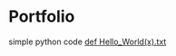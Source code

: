 # Portfolio
simple python code
[def Hello_World(x).txt](https://github.com/user-attachments/files/17294116/def.Hello_World.x.txt)
